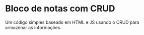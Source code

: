 # Bloco de notas com CRUD
Um código simples baseado em HTML e JS usando o CRUD para armazenar as informações.
